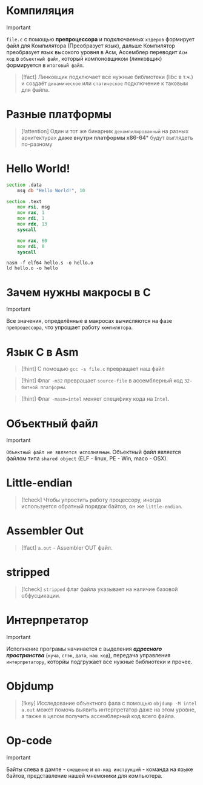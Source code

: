 # Компиляция

> [!important] 
> `file.c` с помощью **препроцессора** и подключаемых `хэдеров` формирует файл для Компилятора (Преобразует язык), дальше Компилятор преобразует язык высокого уровня в Асм, Ассемблер переводит `Асм код` в `объектный файл`, который компоновщиком (линковщик) формируется в `итоговый файл`.

> [!fact] 
> Линковщик подключает все нужные библиотеки (libc в т.ч.) и создаёт `динамическое` или `статическое` подключение к таковым для файла.

# Разные платформы

> [!attention] 
> Один и тот же бинарник `декомпилированный` на разных архитектурах **даже внутри платформы x86-64*** будут выглядеть по-разному

# Hello World!

```asm
section .data
	msg db "Hello World!", 10

section .text
	mov rsi, msg
	mov rax, 1
	mov rdi, 1
	mov rdx, 13
	syscall

	mov rax, 60
	mov rdi, 0
	syscall
```

```shell
nasm -f elf64 hello.s -o hello.o
ld hello.o -o hello
```

# Зачем нужны макросы в C

> [!important] 
> Все значения, определённые в макросах вычисляются на фазе `препроцессора`, что упрощает работу `компилятора`.

# Язык C в Asm

> [!hint] 
> С помощью `gcc -s file.c` превращает наш файл 
> 

> [!hint] 
> Флаг `-m32` превращает `source-file` в ассемблерный код `32-битной платформы`.

> [!hint] 
> Флаг `-masm=intel` меняет специфику кода на `Intel`.

# Объектный файл

> [!important] 
> `Объектный файл не является исполняемым`. Объектный файл является файлом типа `shared object` (ELF - linux, PE - Win, maco - OSX).

# Little-endian

> [!check] 
> Чтобы упростить работу процессору, иногда используется обратный порядок байтов, он же `little-endian`.

# Assembler Out

> [!fact] 
> `a.out` - Assembler OUT файл.

# stripped

> [!check] 
> `stripped` флаг файла указывает на наличие базовой обфусцикации.

# Интерпретатор

> [!important] 
> Исполнение програмы начинается с выделения ***адресного пространства*** (`куча`, `стэк`, `дата`, `наш код`), передача управления `интерпретатору`, которйы подгружает все нужные библиотеки и прочее.

# Objdump

> [!key] 
> Исследование объектного фала с помощью `objdump -M intel a.out` может помочь выявить интерпретатор даже на этом уровне, а также в целом получить ассемблерный код всего файла. 

# Op-code

> [!important] 
> Байты слева в дампе - `смещение` и `оп-код инструкций` - команда на языке байтов, представление нашей мнемоники для компьютера.


